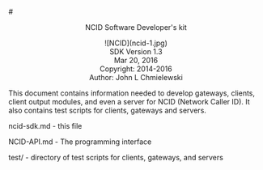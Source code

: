 #<center> NCID Software Developer's kit</center>

<center>![NCID](ncid-1.jpg)</center>

<center>SDK Version 1.3</center>
<center>Mar 20, 2016</center>

<center>Copyright: 2014-2016</center>
<center>Author: John L Chmielewski</center>

This document contains information needed to develop gateways, clients, client output modules, and even a server for NCID (Network Caller ID).  It also contains test scripts for clients, gateways and servers.

ncid-sdk.md - this file

NCID-API.md - The programming interface

test/ - directory of test scripts for clients, gateways, and servers
